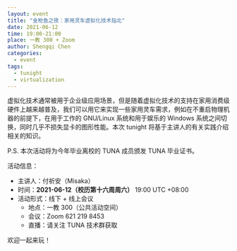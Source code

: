 ```yaml
---
layout: event
title: "金枪鱼之夜：家用灵车虚拟化技术指北"
date: 2021-06-12
time: 19:00-21:00
place: 一教 300 + Zoom
author: Shengqi Chen
categories:
  - event
tags:
  - tunight
  - virtualization
---
```


虚拟化技术通常被用于企业级应用场景，但是随着虚拟化技术的支持在家用消费级硬件上越来越普及，我们可以用它来实现一些家用灵车需求，例如在不重启物理机器的前提下，在用于工作的 GNU/Linux 系统和用于娱乐的 Windows 系统之间切换，同时几乎不损失显卡的图形性能。本次 tunight 将基于主讲人的有关实践介绍相关的知识。

P.S. 本次活动将为今年毕业离校的 TUNA 成员颁发 TUNA 毕业证书。

活动信息：

* 主讲人：付祈安（Misaka）
* 时间：**2021-06-12（校历第十六周周六）** 19:00 UTC +08:00
* 活动形式：线下 + 线上会议
  * 地点：一教 300（公共活动空间）
  * 会议：Zoom 621 219 8453
  * 直播：请关注 TUNA 技术群获取

欢迎一起来玩！
